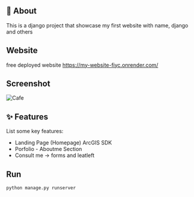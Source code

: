 ## 📖 About
This is a django project that showcase my first website with name, django and others

## Website
free deployed website
https://my-website-fiyc.onrender.com/

## Screenshot
![Cafe](img/porfolio.jpg)

## ✨ Features
List some key features:
- Landing Page (Homepage) ArcGIS SDK
- Porfolio - Aboutme Section
- Consult me -> forms and leatleft

## Run
<code>python manage.py runserver</code>